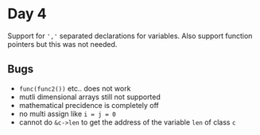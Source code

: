 # Day 4
Support for `','` separated declarations for variables. Also support function
pointers but this was not needed.

## Bugs
- `func(func2())` etc.. does not work
- mutli dimensional arrays still not supported
- mathematical precidence is completely off
- no multi assign like `i = j = 0`
- cannot do `&c->len` to get the address of the variable `len` of class `c`
